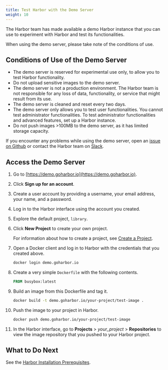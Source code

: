 ```yaml
---
title: Test Harbor with the Demo Server
weight: 10
---
```


The Harbor team has made available a demo Harbor instance that you can use to experiment with Harbor and test its functionalities.

When using the demo server, please take note of the conditions of use.

## Conditions of Use of the Demo Server ##

 - The demo server is reserved for experimental use only, to allow you to test Harbor functionality. 
 - Do not upload sensitive images to the demo server. 
 - The demo server is not a production environment. The Harbor team is not responsible for any loss of data, functionality, or service that might result from its use.
 - The demo server is cleaned and reset every two days.
 - The demo server only allows you to test user functionalities. You cannot test administrator functionalities. To test administrator functionalities and advanced features, set up a Harbor instance.
 - Do not push images >100MB to the demo server, as it has limited storage capacity.

If you encounter any problems while using the demo server, open an [issue on Github](https://github.com/goharbor/harbor/issues) or contact the Harbor team on [Slack](https://github.com/goharbor/harbor#community).

## Access the Demo Server ##

1. Go to  [https://demo.goharbor.io](https://demo.goharbor.io).
1. Click **Sign up for an account**.
1. Create a user account by providing a username, your email address, your name, and a password.
1. Log in to the Harbor interface using the account you created.
1. Explore the default project, `library`.
1. Click  **New Project** to create your own project.

    For information about how to create a project, see [Create a  Project](../working-with-projects/create-projects.md).

1. Open a Docker client and log in to Harbor with the credentials that you created above.

    ```sh
    docker login demo.goharbor.io
    ```

1. Create a very simple `Dockerfile` with the following contents.

    ```dockerfile
    FROM busybox:latest
    ```

1. Build an image from this Dockerfile and tag it.

    ```sh
    docker build -t demo.goharbor.io/your-project/test-image .
    ```

1. Push the image to your project in Harbor.

    ```sh
    docker push demo.goharbor.io/your-project/test-image
    ```

1. In the Harbor interface, go to **Projects** > *your_project* >  **Repositories** to view the image repository that you pushed to your Harbor project.

## What to Do Next ##

See the [Harbor Installation Prerequisites](../installation-prereqs.md).
